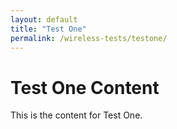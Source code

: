 ```yaml
---
layout: default
title: "Test One"
permalink: /wireless-tests/testone/
---
```


# Test One Content
This is the content for Test One.
